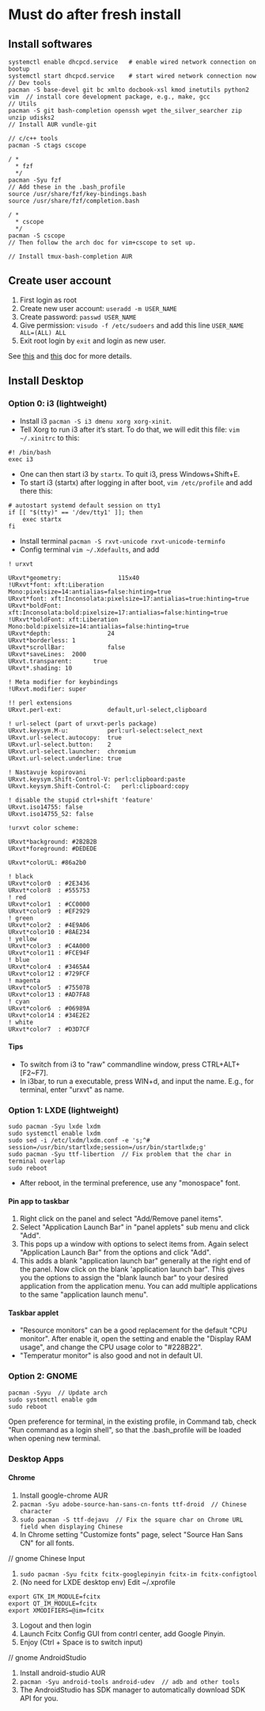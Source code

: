 # Must do after fresh install

## Install softwares

```
systemctl enable dhcpcd.service   # enable wired network connection on bootup
systemctl start dhcpcd.service    # start wired network connection now
// Dev tools
pacman -S base-devel git bc xmlto docbook-xsl kmod inetutils python2 vim  // install core development package, e.g., make, gcc
// Utils
pacman -S git bash-completion openssh wget the_silver_searcher zip unzip udisks2
// Install AUR vundle-git

// c/c++ tools
pacman -S ctags cscope

/ *
  * fzf
  */
pacman -Syu fzf
// Add these in the .bash_profile
source /usr/share/fzf/key-bindings.bash
source /usr/share/fzf/completion.bash

/ *
  * cscope
  */
pacman -S cscope
// Then follow the arch doc for vim+cscope to set up.

// Install tmux-bash-completion AUR
```

## Create user account

1. First login as root
2. Create new user account: `useradd -m USER_NAME`
3. Create password: `passwd USER_NAME`
4. Give permission: `visudo -f /etc/sudoers` and add this line `USER_NAME ALL=(ALL) ALL`
5. Exit root login by `exit` and login as new user.

See [this](https://wiki.archlinux.org/index.php/Users_and_groups) and [this](https://wiki.archlinux.org/index.php/sudo) doc for more details.

## Install Desktop

### Option 0: i3 (lightweight)

- Install i3 `pacman -S i3 dmenu xorg xorg-xinit`.
- Tell Xorg to run i3 after it’s start. To do that, we will edit this file: `vim ~/.xinitrc` to this:

```
#! /bin/bash
exec i3
```

- One can then start i3 by `startx`. To quit i3, press Windows+Shift+E.
- To start i3 (startx) after logging in after boot, `vim /etc/profile` and add there this:

```
# autostart systemd default session on tty1
if [[ "$(tty)" == '/dev/tty1' ]]; then
    exec startx
fi
```

- Install terminal `pacman -S rxvt-unicode rxvt-unicode-terminfo`
- Config terminal `vim ~/.Xdefaults`, and add

```
! urxvt

URxvt*geometry:                115x40
!URxvt*font: xft:Liberation Mono:pixelsize=14:antialias=false:hinting=true
URxvt*font: xft:Inconsolata:pixelsize=17:antialias=true:hinting=true
URxvt*boldFont: xft:Inconsolata:bold:pixelsize=17:antialias=false:hinting=true
!URxvt*boldFont: xft:Liberation Mono:bold:pixelsize=14:antialias=false:hinting=true
URxvt*depth:                24
URxvt*borderless: 1
URxvt*scrollBar:            false
URxvt*saveLines:  2000
URxvt.transparent:      true
URxvt*.shading: 10

! Meta modifier for keybindings
!URxvt.modifier: super

!! perl extensions
URxvt.perl-ext:             default,url-select,clipboard

! url-select (part of urxvt-perls package)
URxvt.keysym.M-u:           perl:url-select:select_next
URxvt.url-select.autocopy:  true
URxvt.url-select.button:    2
URxvt.url-select.launcher:  chromium
URxvt.url-select.underline: true

! Nastavuje kopirovani
URxvt.keysym.Shift-Control-V: perl:clipboard:paste
URxvt.keysym.Shift-Control-C:   perl:clipboard:copy

! disable the stupid ctrl+shift 'feature'
URxvt.iso14755: false
URxvt.iso14755_52: false

!urxvt color scheme:

URxvt*background: #2B2B2B
URxvt*foreground: #DEDEDE

URxvt*colorUL: #86a2b0

! black
URxvt*color0  : #2E3436
URxvt*color8  : #555753
! red
URxvt*color1  : #CC0000
URxvt*color9  : #EF2929
! green
URxvt*color2  : #4E9A06
URxvt*color10 : #8AE234
! yellow
URxvt*color3  : #C4A000
URxvt*color11 : #FCE94F
! blue
URxvt*color4  : #3465A4
URxvt*color12 : #729FCF
! magenta
URxvt*color5  : #75507B
URxvt*color13 : #AD7FA8
! cyan
URxvt*color6  : #06989A
URxvt*color14 : #34E2E2
! white
URxvt*color7  : #D3D7CF
```


#### Tips

- To switch from i3 to "raw" commandline window, press CTRL+ALT+[F2~F7].
- In i3bar, to run a executable, press WIN+d, and input the name. E.g., for terminal, enter "urxvt" as name.

### Option 1: LXDE (lightweight)

```
sudo pacman -Syu lxde lxdm
sudo systemctl enable lxdm
sudo sed -i /etc/lxdm/lxdm.conf -e 's;^# session=/usr/bin/startlxde;session=/usr/bin/startlxde;g'
sudo pacman -Syu ttf-libertion  // Fix problem that the char in terminal overlap
sudo reboot
```

- After reboot, in the terminal preference, use any "monospace" font.

#### Pin app to taskbar

1. Right click on the panel and select "Add/Remove panel items".
2. Select "Application Launch Bar" in "panel applets" sub menu and click "Add".
3. This pops up a window with options to select items from. Again select "Application Launch Bar" from the options and click "Add".
4. This adds a blank "application launch bar" generally at the right end of the panel. Now click on the blank 'application launch bar". This gives you the options to assign the "blank launch bar" to your desired application from the application menu. You can add multiple applications to the same "application launch menu".

#### Taskbar applet

- "Resource monitors" can be a good replacement for the default "CPU monitor". After enable it, open the setting and enable the "Display RAM usage", and change the CPU usage color to "#228B22".
- "Temperatur monitor" is also good and not in default UI.
### Option 2: GNOME

```sudo pacman -Syu --noconfirm gnome gnome-extra
pacman -Syyu  // Update arch
sudo systemctl enable gdm
sudo reboot
```

Open preference for terminal, in the existing profile, in Command tab, check "Run command as a login shell", so that the .bash_profile will be loaded when opening new terminal.

### Desktop Apps

#### Chrome 

1. Install google-chrome AUR
2. `pacman -Syu adobe-source-han-sans-cn-fonts ttf-droid  // Chinese character`
3. `sudo pacman -S ttf-dejavu  // Fix the square char on Chrome URL field when displaying Chinese`
4. In Chrome setting "Customize fonts" page, select "Source Han Sans CN" for all fonts.

// gnome Chinese Input
1. `sudo pacman -Syu fcitx fcitx-googlepinyin fcitx-im fcitx-configtool`
2. (No need for LXDE desktop env) Edit ~/.xprofile

```
export GTK_IM_MODULE=fcitx
export QT_IM_MODULE=fcitx
export XMODIFIERS=@im=fcitx
```

3. Logout and then login
4. Launch Fcitx Config GUI from contrl center, add Google Pinyin.
5. Enjoy (Ctrl + Space is to switch input)


// gnome AndroidStudio
1. Install android-studio AUR
2. `pacman -Syu android-tools android-udev  // adb and other tools`
3. The AndroidStudio has SDK manager to automatically download SDK API for you.
